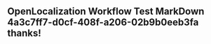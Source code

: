 <properties
ms.topic="hero-topic"
ms.test1="hero-topic"
ms.test2="test"/>

## OpenLocalization Workflow Test MarkDown 4a3c7ff7-d0cf-408f-a206-02b9b0eeb3fa thanks!
